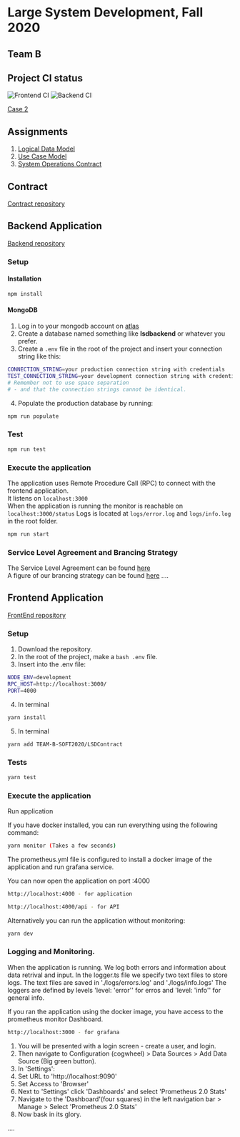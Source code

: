 # Large System Development, Fall 2020

## **Team B**

## Project CI status

![Frontend CI](https://github.com/TEAM-B-SOFT2020/LSDFrontEnd/workflows/FRONTEND%20CI/badge.svg) ![Backend CI](https://github.com/TEAM-B-SOFT2020/LSDBackEnd/workflows/Backend%20CI/badge.svg)

[Case 2](https://datsoftlyngby.github.io/soft2020fall/resources/aa00a079-case-2.pdf)

## Assignments

1. [Logical Data Model](assignments/logical-data-model.md)
2. [Use Case Model](assignments/use-case-model.md)
3. [System Operations Contract](assignments/system-operations-contract.md)

## Contract

[Contract repository](https://github.com/TEAM-B-SOFT2020/LSDContract)

## Backend Application

[Backend repository](https://github.com/TEAM-B-SOFT2020/LSDBackEnd)

### Setup

#### Installation

```bash
npm install
```

#### MongoDB

1. Log in to your mongodb account on [atlas](https://account.mongodb.com/account/login)
2. Create a database named something like **lsdbackend** or whatever you prefer.
3. Create a `.env` file in the root of the project and insert your connection string like this:

```bash
CONNECTION_STRING=your production connection string with credentials
TEST_CONNECTION_STRING=your development connection string with credentials
# Remember not to use space separation
# - and that the connection strings cannot be identical.
```

4. Populate the production database by running:

```bash
npm run populate
```

### Test

```bash
npm run test
```

### Execute the application

The application uses Remote Procedure Call (RPC) to connect with the frontend application.  
It listens on `localhost:3000`  
When the application is running the monitor is reachable on `localhost:3000/status`
Logs is located at `logs/error.log` and `logs/info.log` in the root folder.

```bash
npm run start
```

### Service Level Agreement and Brancing Strategy

The Service Level Agreement can be found [here](https://github.com/TEAM-B-SOFT2020/LSDBackEnd/wiki/Service-Level-Agreement)  
A figure of our brancing strategy can be found [here](https://github.com/TEAM-B-SOFT2020/LSDBackEnd/wiki)
....


## Frontend Application

[FrontEnd repository](https://github.com/TEAM-B-SOFT2020/LSDFrontEnd)

### Setup

1. Download the repository.
2. In the root of the project, make a ```bash .env``` file.
3. Insert into the .env file:

```bash
NODE_ENV=development
RPC_HOST=http://localhost:3000/
PORT=4000
```
4. In terminal 



```bash
yarn install
```

5. In terminal

```bash
yarn add TEAM-B-SOFT2020/LSDContract
```

### Tests

```bash
yarn test
```

### Execute the application

Run application

If you have docker installed, you can run everything using the following command:

```bash
yarn monitor (Takes a few seconds)
```
The prometheus.yml file is configured to install a docker image of the application and run grafana service.


You can now open the application on port :4000
```bash
http://localhost:4000 - for application 
```

```bash
http://localhost:4000/api - for API
```


Alternatively you can run the application without monitoring:
```bash
yarn dev
```


### Logging and Monitoring.
When the application is running. We log both errors and information about data retrival and input.
In the logger.ts file we specify two text files to store logs. The text files are saved in './logs/errors.log' and './logs/info.logs'
The loggers are defined by levels 'level: 'error'' for erros and 'level: 'info'' for general info.


If you ran the application using the docker image, you have access to the prometheus monitor Dashboard.

```bash 
http://localhost:3000 - for grafana 
```
1. You will be presented with a login screen - create a user, and login.
2. Then navigate to Configuration (cogwheel) > Data Sources > Add Data Source (Big green button). 
3. In 'Settings':
4. Set URL to 'http://localhost:9090'
5. Set Access to 'Browser'
6. Next to 'Settings' click 'Dashboards' and select 'Prometheus 2.0 Stats'
7. Navigate to the 'Dashboard'(four squares) in the left navigation bar > Manage > Select 'Prometheus 2.0 Stats'
8. Now bask in its glory. 

....
